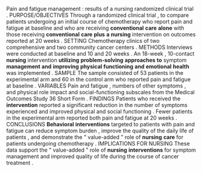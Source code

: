 Pain and fatigue management : results of a nursing randomized clinical trial . PURPOSE/OBJECTIVES Through a randomized clinical trial , to compare patients undergoing an initial course of chemotherapy who report pain and fatigue at baseline and who are receiving **conventional** **care** **alone** with those receiving **conventional** **care** **plus** **a** **nursing** intervention on outcomes reported at 20 weeks . SETTING Chemotherapy clinics of two comprehensive and two community cancer centers . METHODS Interviews were conducted at baseline and 10 and 20 weeks . An 18-week , 10-contact **nursing** intervention **utilizing** **problem-solving** **approaches** **to** symptom **management** **and** **improving** **physical** **functioning** **and** **emotional** **health** was implemented . SAMPLE The sample consisted of 53 patients in the experimental arm and 60 in the control arm who reported pain and fatigue at baseline . VARIABLES Pain and fatigue , numbers of other symptoms , and physical role impact and social-functioning subscales from the Medical Outcomes Study 36 Short Form . FINDINGS Patients who received the **intervention** reported a significant reduction in the number of symptoms experienced and improved physical and social functioning . Fewer patients in the experimental arm reported both pain and fatigue at 20 weeks . CONCLUSIONS **Behavioral** **interventions** targeted to patients with pain and fatigue can reduce symptom burden , improve the quality of the daily life of patients , and demonstrate the " value-added " role of **nursing** **care** for patients undergoing chemotherapy . IMPLICATIONS FOR NURSING These data support the " value-added " role of **nursing** **interventions** for symptom management and improved quality of life during the course of cancer treatment . 